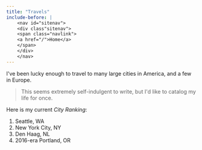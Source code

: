 ```yaml
---
title: "Travels"
include-before: |
    <nav id="sitenav">
    <div class"sitenav">
    <span class="navlink">
    <a href="/">Home</a>
    </span>
    </div>
    </nav>
---
```


I've been lucky enough to travel to many large cities in America, and a few in Europe.

> This seems extremely self-indulgent to write, but I'd like to catalog my life for once.

Here is my current *City Ranking*:

1. Seattle, WA
2. New York City, NY
3. Den Haag, NL
4. 2016-era Portland, OR
